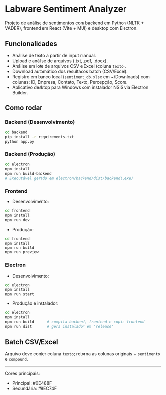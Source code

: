 # Labware Sentiment Analyzer

Projeto de análise de sentimentos com backend em Python (NLTK + VADER), frontend em React (Vite + MUI) e desktop com Electron.

## Funcionalidades

- Análise de texto a partir de input manual.
- Upload e análise de arquivos (.txt, .pdf, .docx).
- Análise em lote de arquivos CSV e Excel (coluna `texto`).
- Download automático dos resultados batch (CSV/Excel).
- Registro em banco local (`sentiment_db.xlsx` em ~/Downloads) com colunas: ID, Empresa, Contato, Texto, Percepção, Score.
- Aplicativo desktop para Windows com instalador NSIS via Electron Builder.

## Como rodar

### Backend (Desenvolvimento)
```bash
cd backend
pip install -r requirements.txt
python app.py
```

### Backend (Produção)
```bash
cd electron
npm install
npm run build-backend
# Executável gerado em electron/backend/dist/backend(.exe)
```

### Frontend
- Desenvolvimento:
```bash
cd frontend
npm install
npm run dev
```
- Produção:
```bash
cd frontend
npm install
npm run build
npm run preview
```

### Electron
- Desenvolvimento:
```bash
cd electron
npm install
npm run start
```
- Produção e instalador:
```bash
cd electron
npm install
npm run build      # compila backend, frontend e copia frontend
npm run dist       # gera instalador em 'release'
```

## Batch CSV/Excel

Arquivo deve conter coluna `texto`; retorna as colunas originais + `sentimento` e `compound`.

---

Cores principais:
- Principal: #0D488F
- Secundária: #8EC74F
